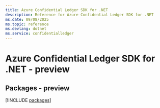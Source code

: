 ```yaml
---
title: Azure Confidential Ledger SDK for .NET
description: Reference for Azure Confidential Ledger SDK for .NET
ms.date: 09/08/2025
ms.topic: reference
ms.devlang: dotnet
ms.service: confidentialledger
---
```

# Azure Confidential Ledger SDK for .NET - preview
## Packages - preview
[!INCLUDE [packages](confidential-ledger-index.md)]